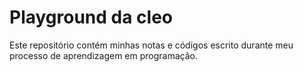 # Playground da cleo

Este repositório contém minhas notas e códigos escrito durante meu processo de aprendizagem em programação.